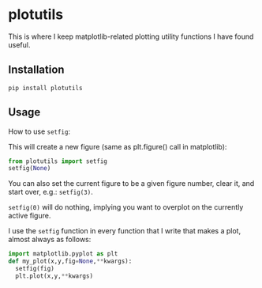 plotutils
=========

This is where I keep matplotlib-related plotting utility functions I have found useful.

Installation
------------
```
pip install plotutils
```

Usage
------

How to use `setfig`:

This will create a new figure (same as plt.figure() call in matplotlib):
```python
from plotutils import setfig
setfig(None)
```
You can also set the current figure to be a given figure number, clear it, and start over, e.g.: `setfig(3)`.

`setfig(0)` will do nothing, implying you want to overplot on the currently active figure.

I use the `setfig` function in every function that I write that makes a plot, almost always as follows:

```python
import matplotlib.pyplot as plt
def my_plot(x,y,fig=None,**kwargs):
  setfig(fig)
  plt.plot(x,y,**kwargs)
```
